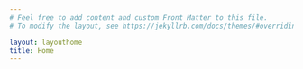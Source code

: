 ```yaml
---
# Feel free to add content and custom Front Matter to this file.
# To modify the layout, see https://jekyllrb.com/docs/themes/#overriding-theme-defaults

layout: layouthome
title: Home
---
```


<!-- <menu>
Articles   Trainings    Coaching
</menu>

<supertitle>
Informed by the best experts, we help you to
</supertitle>

# lead better, easier -->
